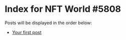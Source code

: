# Index for NFT World #5808
Posts will be displayed in the order below:

- [Your first post](./001-first.md)

